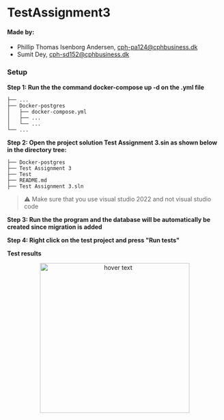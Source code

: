 # TestAssignment3
#### Made by: ####

* Phillip Thomas Isenborg Andersen, cph-pa124@cphbusiness.dk
* Sumit Dey, cph-sd152@cphbusiness.dk


### Setup

**Step 1: Run the the command docker-compose up -d on the .yml file**

    ├── ...
    ├── Docker-postgres
    │   ├── docker-compose.yml        
    │   ├── ...       
    │   └── ...                
    └── ...

**Step 2: Open the project solution Test Assignment 3.sin as shown below in the directory tree:**
```
├── Docker-postgres
├── Test Assignment 3
├── Test
├── README.md
├── Test Assignment 3.sln
```
> :warning: Make sure that you use visual studio 2022 and not visual studio code
> 
**Step 3: Run the the program and the database will be automatically be created since migration is added**

**Step 4: Right click on the test project and press "Run tests"**


**Test results**

<p align="center">
  <img src="../TestAssignment3/TestsRun/TestsRun.PNG" width="350" title="hover text">
</p>
